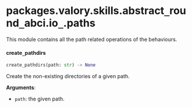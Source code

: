 <a name="packages.valory.skills.abstract_round_abci.io_.paths"></a>
# packages.valory.skills.abstract`_`round`_`abci.io`_`.paths

This module contains all the path related operations of the behaviours.

<a name="packages.valory.skills.abstract_round_abci.io_.paths.create_pathdirs"></a>
#### create`_`pathdirs

```python
create_pathdirs(path: str) -> None
```

Create the non-existing directories of a given path.

**Arguments**:

- `path`: the given path.

